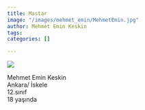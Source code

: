 ```yaml
---
title: Mastar
image: "/images/mehmet_emin/MehmetEmin.jpg"
author: Mehmet Emin Keskin
tags:
categories: []

---
```


<img class="special-img-class" src="/images/mehmet_emin/mehmet_emin1.jpg"/>


<p>
          Mehmet Emin Keskin<br>
          Ankara/ İskele<br>  
          12.sınıf<br>  
          18 yaşında<br>  
</p>
